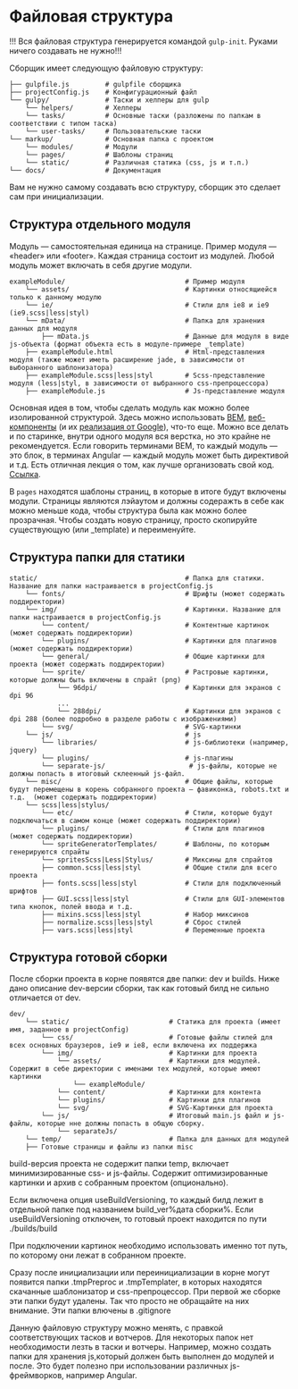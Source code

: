 Файловая структура
==================

!!! Вся файловая структура генерируется командой `gulp-init`. Руками ничего создавать не нужно!!!

Сборщик имеет следующую файловую структуру:

```
├── gulpfile.js         # gulpfile сборщика
├── projectConfig.js    # Конфигурационный файл
└── gulpy/              # Таски и хелперы для gulp
    └── helpers/        # Хелперы
    └── tasks/          # Основные таски (разложены по папкам в соответствии с типом таска)
    └── user-tasks/     # Пользовательские таски
└── markup/             # Основная папка с проектом
    └── modules/        # Модули
    └── pages/          # Шаблоны страниц
    └── static/         # Различная статика (css, js и т.п.)
└── docs/               # Документация
```

Вам не нужно самому создавать всю структуру, сборщик это сделает сам при инициализации.

Структура отдельного модуля
---------------------------

Модуль — самостоятельная единица на странице. Пример модуля — «header» или «footer». Каждая страница состоит из модулей. Любой модуль может включать в себя другие модули.

```
exampleModule/                              # Пример модуля
    └── assets/                             # Картинки относящиейся только к данному модулю
    └── ie/                                 # Cтили для ie8 и ie9 (ie9.scss|less|styl)
    └── mData/                              # Папка для хранения данных для модуля
        ├── mData.js                        # Данные для модуля в виде js-объекта (формат объекта есть в модуле-примере _template)
    ├── exampleModule.html                  # Html-представления модуля (также может иметь расширение jade, в зависимости от выборанного шаблонизатора)
    ├── exampleModule.scss|less|styl        # Scss-представление модуля (less|styl, в зависимости от выбранного css-препроцессора)
    ├── exampleModule.js                    # Js-представление модуля

```

Основная идея в том, чтобы сделать модуль как можно более изолированной структурой. Здесь можно использовать <a href="https://ru.bem.info/" target="_blank">BEM</a>,  <a href="http://webcomponents.org/" target="_blank">веб-компоненты</a> (и их <a href="https://www.polymer-project.org/" target="_blank">реализация от Google</a>), что-то еще. Можно все делать и по старинке, внутри одного модуля вся верстка, но это крайне не рекомендуется.
Если говорить терминами BEM, то каждый модуль — это блок, в терминах Angular — каждый модуль может быть директивой и т.д.
Есть отличная лекция о том, как лучше организовать свой код. <a href="https://www.youtube.com/watch?v=pyAYbbDJjPo" target="_blank">Ссылка</a>.

В `pages` находятся шаблоны страниц, в которые в итоге будут включены модули. Страницы являются лэйаутом и должны содеражть в себе как можно меньше кода, чтобы структура была как можно более прозрачная.
Чтобы создать новую страницу, просто скопируйте существующую (или _template) и переименуйте.

Структура папки для статики
---------------------------

```
static/                                     # Папка для статики. Название для папки настраивается в projectConfig.js
    └── fonts/                              # Шрифты (может содержать поддиректории)
    └── img/                                # Картинки. Название для папки настраивается в projectConfig.js
        └── content/                        # Контентные картинок (может содержать поддиректории)
        └── plugins/                        # Картинки для плагинов (может содержать поддиректории)
        └── general/                        # Общие картинки для проекта (может содержать поддиректории)
        └── sprite/                         # Растровые картинки, которые должны быть включены в спрайт (png) 
            └── 96dpi/                      # Картинки для экранов с dpi 96
            ...
            └── 288dpi/                     # Картинки для экранов с dpi 288 (более подробно в разделе работы с изображениями)
        └── svg/                            # SVG-картинки
    └── js/                                 # js
        └── libraries/                      # js-библиотеки (например, jquery)
        └── plugins/                        # js-плагины
        └── separate-js/                     # js-файлы, которые не должны попасть в итоговый склеенный js-файл.
    └── misc/                               # Общие файлы, которые будут перемещены в корень собранного проекта — фавиконка, robots.txt и т.д.  (может содержать поддиректории)
    └── scss|less|stylus/                   
        └── etc/                            # Стили, которые будут подключаться в самом конце (может содержать поддиректории)
        └── plugins/                        # Стили для плагинов (может содержать поддиректории)
        └── spriteGeneratorTemplates/       # Шаблоны, по которым генерируются спрайты
        └── spritesScss|Less|Stylus/        # Миксины для спрайтов  
        ├── common.scss|less|styl           # Общие стили для всего проекта
        ├── fonts.scss|less|styl            # Стили для подключенный шрифтов
        ├── GUI.scss|less|styl              # Стили для GUI-элементов типа кнопок, полей ввода и т.д.
        ├── mixins.scss|less|styl           # Набор миксинов
        ├── normalize.scss|less|styl        # Сброс стилей
        ├── vars.scss|less|styl             # Переменные проекта
```

Структура готовой сборки
-------------------------

После сборки проекта в корне появятся две папки: dev и builds. Ниже дано описание dev-версии сборки, так как готовый билд не сильно отличается от dev.

```
dev/
    └── static/                         # Статика для проекта (имеет имя, заданное в projectConfig)
        └── css/                        # Готовые файлы стилей для всех основных браузеров, ie9 и ie8, если включена их поддержка
        └── img/                        # Картинки для проекта
            └── assets/                 # Картинки для модулей. Содержит в себе директории с именами тех модулей, которые имеют картинки
                └── exampleModule/      
            └── content/                # Картинки для контента
            └── plugins/                # Картинки для плагинов
            └── svg/                    # SVG-Картинки для проекта
        └── js/                         # Итоговый main.js файл и js-файлы, которые нне должны попасть в общую сборку.
            └── separateJs/   
    └── temp/                           # Папка для данных для модулей
    ├── Готовые страницы и файлы из папки misc
```

build-версия проекта не содержит папки temp, включает минимизированные css- и js-файлы. Содержит оптимизированные картинки и архив с собранным проектом (опционально).

Если включена опция useBuildVersioning, то каждый билд лежит в отдельной папке под названием build_ver%дата сборки%. Если useBuildVersioning отключен, то готовый проект находится по пути ./builds/build

При подключении картинок необходимо использовать именно тот путь, по которому они лежат в собранном проекте.

Сразу после инициализации или переинициализации в корне могут появится папки .tmpPreproc и .tmpTemplater, в которых находятся скачанные шаблонизатор и css-препроцессор. При первой же сборке эти папки будут удалены. Так что просто не обращайте на них внимание. Эти папки влючены в .gitignore

Данную файловую структуру можно менять, с правкой соответствующих тасков и вотчеров. Для некоторых папок нет необходимости лезть в таски и вотчеры. Например, можно создать папки для хранения js,который должен быть выполнен до модулей и после. Это будет полезно при использовании различных js-фреймворков, например Angular.